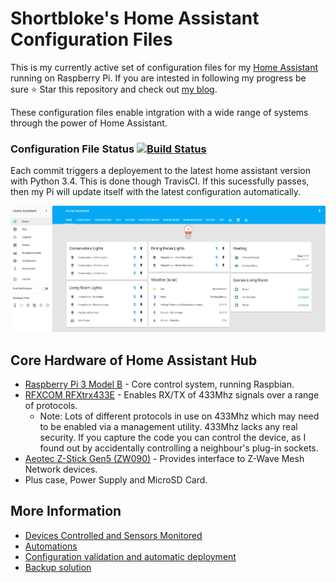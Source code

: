 # Shortbloke's Home Assistant Configuration Files

This is my currently active set of configuration files for my [Home Assistant](https://home-assistant.io) running on Raspberry Pi.
If you are intested in following my progress be sure ⭐️ Star this repository and check out [my blog](https://www.martinrowan.co.uk).

These configuration files enable intgration with a wide range of systems through the power of Home Assistant.

### Configuration File Status [![Build Status](https://travis-ci.org/shortbloke/home_assistant_config.svg?branch=master)](https://travis-ci.org/shortbloke/home_assistant_config)
Each commit triggers a deployement to the latest home assistant version with Python 3.4. This is done though TravisCI. If this sucessfully passes, then my Pi will update itself with the latest configuration automatically.

![My Home Assistant Default View](images/default_view.jpg)

## Core Hardware of Home Assistant Hub
 - [Raspberry Pi 3 Model B](http://amzn.to/2hI9tyc) - Core control system, running Raspbian.
 - [RFXCOM RFXtrx433E](http://amzn.to/2wFwO63) - Enables RX/TX of 433Mhz signals over a range of protocols.
   - Note: Lots of different protocols in use on 433Mhz which may need to be enabled via a management utility. 433Mhz lacks any real security. If you capture the code you can control the device, as I found out by accidentally controlling a neighbour's plug-in sockets.
 - [Aeotec Z-Stick Gen5 (ZW090)](http://amzn.to/2wrrgwI) - Provides interface to Z-Wave Mesh Network devices.
 - Plus case, Power Supply and MicroSD Card.

## More Information
* [Devices Controlled and Sensors Monitored](devices.md)
* [Automations](automations.md)
* [Configuration validation and automatic deployment](build_deploy.md)
* [Backup solution](backup.md)